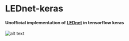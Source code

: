 # LEDnet-keras
#### Unofficial implementation of [LEDnet](https://arxiv.org/pdf/1905.02423.pdf) in tensorflow keras


![alt text](https://ai2-s2-public.s3.amazonaws.com/figures/2017-08-08/1d327de48c02f886303c1b7627724d4ed795ad91/2-Figure1-1.png)
